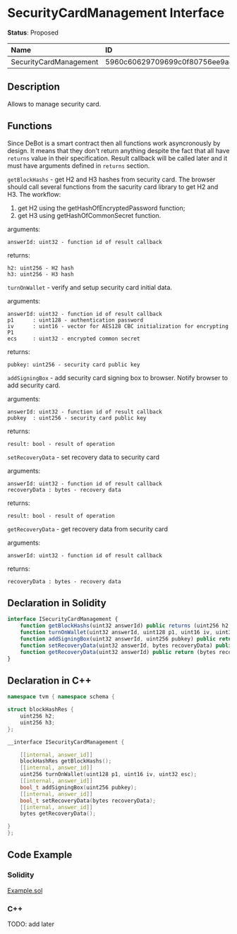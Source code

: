 # SecurityCardManagement Interface

**Status**: Proposed

| Name                        | ID                                                                |
| :-------------------------- | :---------------------------------------------------------------- |
| SecurityCardManagement      | 5960c60629709699c0f80756ee9a4074dde26e8f68cddd03bf0507d8eb07915f  |


## Description

Allows to manage security card.

## Functions

Since DeBot is a smart contract then all functions work asyncronously by design. It means that they don't return anything despite the fact that all have `returns` value in their specification. Result callback will be called later and it must have arguments defined in `returns` section.

`getBlockHashs` - get H2 and H3 hashes from security card. 
The browser should call several functions from the sacurity card library to get H2 and H3. The workflow:
1. get H2 using the getHashOfEncryptedPassword function;
2. get H3 using getHashOfCommonSecret function.

arguments: 

	answerId: uint32 - function id of result callback

returns: 

	h2: uint256 - H2 hash
	h3: uint256 - H3 hash

`turnOnWallet` - verify and setup security card initial data.

arguments: 

	answerId: uint32 - function id of result callback	
	p1      : uint128 - authentication password
	iv      : uint16 - vector for AES128 CBC initialization for encrypting P1
	ecs     : uint32 - encrypted common secret

returns: 

	pubkey: uint256 - security card public key

`addSigningBox` - add security card signing box to browser. Notify browser to add security card.

arguments: 

	answerId: uint32 - function id of result callback	
	pubkey  : uint256 - security card public key
	
returns: 

	result: bool - result of operation

`setRecoveryData` - set recovery data to security card

arguments: 

	answerId: uint32 - function id of result callback	
	recoveryData : bytes - recovery data

returns: 

	result: bool - result of operation

`getRecoveryData` - get recovery data from security card

arguments: 

	answerId: uint32 - function id of result callback	

returns: 

	recoveryData : bytes - recovery data


## Declaration in Solidity

```jsx
interface ISecurityCardManagement {
    function getBlockHashs(uint32 answerId) public returns (uint256 h2, uint256 h3); 
    function turnOnWallet(uint32 answerId, uint128 p1, uint16 iv, uint32 ecs) public returns (uint256 pubkey);
    function addSigningBox(uint32 answerId, uint256 pubkey) public return (bool result);
    function setRecoveryData(uint32 answerId, bytes recoveryData) public return (bool result);
    function getRecoveryData(uint32 answerId) public return (bytes recoveryData);
}
```

## Declaration in C++

```cpp
namespace tvm { namespace schema {

struct blockHashRes {
	uint256 h2;
	uint256 h3;
};

__interface ISecurityCardManagement {

	[[internal, answer_id]]
	blockHashRes getBlockHashs();
	[[internal, answer_id]]
	uint256 turnOnWallet(uint128 p1, uint16 iv, uint32 esc);
	[[internal, answer_id]]
	bool_t addSigningBox(uint256 pubkey);
	[[internal, answer_id]]
	bool_t setRecoveryData(bytes recoveryData);
	[[internal, answer_id]]
	bytes getRecoveryData();

}
};
```

## Code Example

### Solidity

[Example.sol](examples/Example.sol)

### C++

TODO: add later
